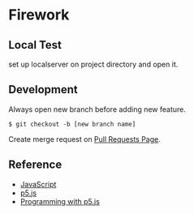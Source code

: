 # Firework

## Local Test

set up localserver on project directory and open it.

## Development

Always open new branch before adding new feature.

```shell
$ git checkout -b [new branch name]
```

Create merge request on [Pull Requests Page](https://github.com/AFukun/firework/pulls).


## Reference

* [JavaScript](https://developer.mozilla.org/en-US/docs/Web/JavaScript)
* [p5.js](https://p5js.org/reference/)
* [Programming with p5.js](https://www.youtube.com/playlist?list=PLRqwX-V7Uu6Zy51Q-x9tMWIv9cueOFTFA)
